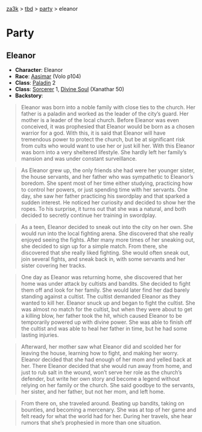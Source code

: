 [za3k](/) > [tbd](/tbd/) > [party](/tbd/party/party) > eleanor

# Party
## Eleanor

- **Character**: Eleanor
- **Race**: [Aasimar](http://dnd5e.wikidot.com/aasimar) (Volo p104)
- **Class**: [Paladin](http://dnd5e.wikidot.com/paladin) 2
- **Class**: [Sorcerer](http://dnd5e.wikidot.com/sorcerer) 1, [Divine Soul](http://dnd5e.wikidot.com/sorcerer:divine-soul) (Xanathar 50)
- **Backstory**: 

> Eleanor was born into a noble family with close ties to the church. Her father is a paladin and worked as the leader of the city’s guard. Her mother is a leader of the local church. Before Eleanor was even conceived, it was prophesied that Eleanor would be born as a chosen warrior for a god. With this, it is said that Eleanor will have tremendous power to protect the church, but be at significant risk from cults who would want to use her or just kill her. With this Eleanor was born into a very sheltered lifestyle. She hardly left her family’s mansion and was under constant surveillance.

> As Eleanor grew up, the only friends she had were her younger sister, the house servants, and her father who was sympathetic to Eleanor’s boredom. She spent most of her time either studying, practicing how to control her powers, or just spending time with her servants. One day, she saw her father practicing his swordplay and that sparked a sudden interest. He noticed her curiosity and decided to show her the ropes. To his surprise, it turns out that she was a natural, and both decided to secretly continue her training in swordplay.

> As a teen, Eleanor decided to sneak out into the city on her own. She would run into the local fighting arena. She discovered that she really enjoyed seeing the fights. After many more times of her sneaking out, she decided to sign up for a simple match. From there, she discovered that she really liked fighting. She would often sneak out, join several fights, and sneak back in, with some servants and her sister covering her tracks.

> One day as Eleanor was returning home, she discovered that her home was under attack by cultists and bandits. She decided to fight them off and look for her family. She would later find her dad barely standing against a cultist. The cultist demanded Eleanor as they wanted to kill her. Eleanor snuck up and began to fight the cultist. She was almost no match for the cultist, but when they were about to get a killing blow, her father took the hit, which caused Eleanor to be temporarily powered up with divine power. She was able to finish off the cultist and was able to heal her father in time, but he had some lasting injuries.

> Afterward, her mother saw what Eleanor did and scolded her for leaving the house, learning how to fight, and making her worry. Eleanor decided that she had enough of her mom and yelled back at her. There Eleanor decided that she would run away from home, and just to rub salt in the wound, won’t serve her role as the church’s defender, but write her own story and become a legend without relying on her family or the church. She said goodbye to the servants, her sister, and her father, but not her mom, and left home.

> From there on, she traveled around. Beating up bandits, taking on bounties, and becoming a mercenary. She was at top of her game and felt ready for what the world had for her. During her travels, she hear rumors that she’s prophesied in more than one situation.
